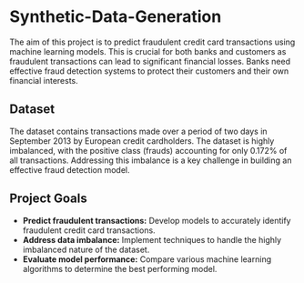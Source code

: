 # Synthetic-Data-Generation


The aim of this project is to predict fraudulent credit card transactions using machine learning models. This is crucial for both banks and customers as fraudulent transactions can lead to significant financial losses. Banks need effective fraud detection systems to protect their customers and their own financial interests.

## Dataset

The dataset contains transactions made over a period of two days in September 2013 by European credit cardholders. The dataset is highly imbalanced, with the positive class (frauds) accounting for only 0.172% of all transactions. Addressing this imbalance is a key challenge in building an effective fraud detection model.

## Project Goals

- **Predict fraudulent transactions:** Develop models to accurately identify fraudulent credit card transactions.
- **Address data imbalance:** Implement techniques to handle the highly imbalanced nature of the dataset.
- **Evaluate model performance:** Compare various machine learning algorithms to determine the best performing model.
